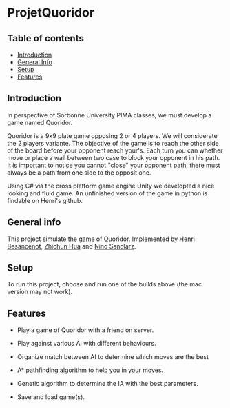 # ProjetQuoridor

## Table of contents

* [Introduction](#introduction)
* [General Info](#general-info)
* [Setup](#setup)
* [Features](#features)
## Introduction
In perspective of Sorbonne University PIMA classes, we must develop a game named Quoridor.

Quoridor is a 9x9 plate game opposing 2 or 4 players. We will considerate the 2 players variante.
The objective of the game is to reach the other side of the board before your opponent reach your's. 
Each turn you can whether move or place a wall between two case to block your opponent in his path.
It is important to notice you cannot "close" your opponent path, there must always be a path from one side to the opposit one.

Using C# via the cross platform game engine Unity we developted a nice looking and fluid game.
An unfinished version of the game in python is findable on Henri's github.


## General info
This project simulate the game of Quoridor. Implemented by [Henri Besancenot](https://github.com/BlackH57), [Zhichun Hua](https://github.com/ZhicoH) and [Nino Sandlarz](https://github.com/Sand-Fox
).
	

## Setup
To run this project, choose and run one of the builds above (the mac version may not work).

## Features
* Play a game of Quoridor with a friend on server.
* Play against various AI with different behaviours.
* Organize match between AI to determine which moves are the best

* A* pathfinding algorithm to help you in your moves.
* Genetic algorithm to determine the IA with the best parameters.
* Save and load game(s).
